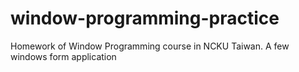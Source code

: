 # window-programming-practice
Homework of Window Programming course in NCKU Taiwan. A few windows form application
